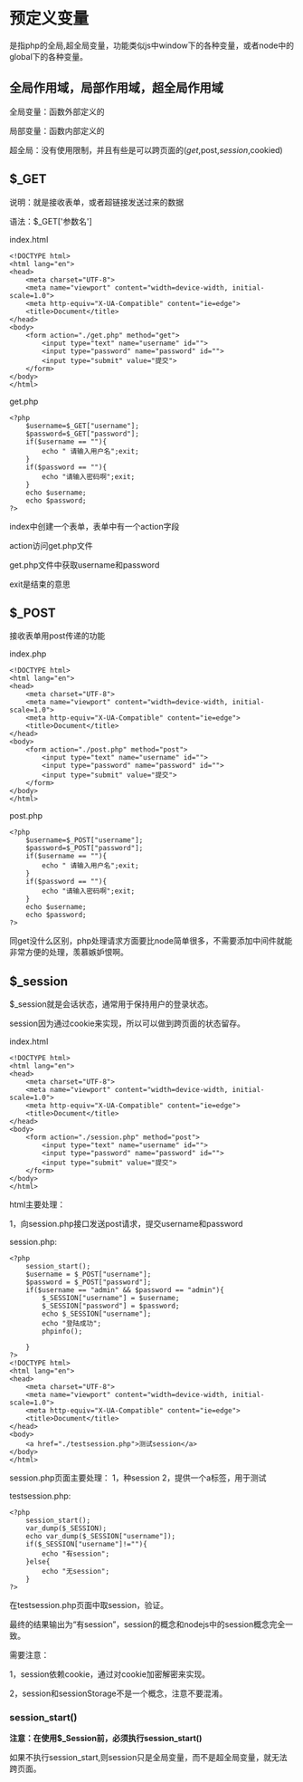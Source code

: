 # 预定义变量
是指php的全局,超全局变量，功能类似js中window下的各种变量，或者node中的global下的各种变量。

## 全局作用域，局部作用域，超全局作用域

全局变量：函数外部定义的

局部变量：函数内部定义的

超全局：没有使用限制，并且有些是可以跨页面的($get,$post,$session,$cookied)

## $_GET
说明：就是接收表单，或者超链接发送过来的数据

语法：$_GET['参数名']

index.html

    <!DOCTYPE html>
    <html lang="en">
    <head>
        <meta charset="UTF-8">
        <meta name="viewport" content="width=device-width, initial-scale=1.0">
        <meta http-equiv="X-UA-Compatible" content="ie=edge">
        <title>Document</title>
    </head>
    <body>
        <form action="./get.php" method="get">
            <input type="text" name="username" id="">
            <input type="password" name="password" id="">
            <input type="submit" value="提交">
        </form>
    </body>
    </html>


get.php

    <?php
        $username=$_GET["username"];
        $password=$_GET["password"];
        if($username == ""){
            echo " 请输入用户名";exit;
        }
        if($password == ""){
            echo "请输入密码啊";exit;
        }
        echo $username;
        echo $password;
    ?>
    
index中创建一个表单，表单中有一个action字段

action访问get.php文件

get.php文件中获取username和password


exit是结束的意思

## $_POST
接收表单用post传递的功能

index.php

    <!DOCTYPE html>
    <html lang="en">
    <head>
        <meta charset="UTF-8">
        <meta name="viewport" content="width=device-width, initial-scale=1.0">
        <meta http-equiv="X-UA-Compatible" content="ie=edge">
        <title>Document</title>
    </head>
    <body>
        <form action="./post.php" method="post">
            <input type="text" name="username" id="">
            <input type="password" name="password" id="">
            <input type="submit" value="提交">
        </form>
    </body>
    </html>

post.php

    <?php
        $username=$_POST["username"];
        $password=$_POST["password"];
        if($username == ""){
            echo " 请输入用户名";exit;
        }
        if($password == ""){
            echo "请输入密码啊";exit;
        }
        echo $username;
        echo $password;
    ?>
    
同get没什么区别，php处理请求方面要比node简单很多，不需要添加中间件就能非常方便的处理，羡慕嫉妒恨啊。
    
## $_session

$_session就是会话状态，通常用于保持用户的登录状态。

session因为通过cookie来实现，所以可以做到跨页面的状态留存。

index.html

    <!DOCTYPE html>
    <html lang="en">
    <head>
        <meta charset="UTF-8">
        <meta name="viewport" content="width=device-width, initial-scale=1.0">
        <meta http-equiv="X-UA-Compatible" content="ie=edge">
        <title>Document</title>
    </head>
    <body>
        <form action="./session.php" method="post">
            <input type="text" name="username" id="">
            <input type="password" name="password" id="">
            <input type="submit" value="提交">
        </form>
    </body>
    </html>
    
html主要处理：

1，向session.php接口发送post请求，提交username和password

session.php:

    <?php
        session_start();
        $username = $_POST["username"];
        $password = $_POST["password"];
        if($username == "admin" && $password == "admin"){
            $_SESSION["username"] = $username;
            $_SESSION["password"] = $password;
            echo $_SESSION["username"];
            echo "登陆成功";
            phpinfo();
            
        }
    ?>
    <!DOCTYPE html>
    <html lang="en">
    <head>
        <meta charset="UTF-8">
        <meta name="viewport" content="width=device-width, initial-scale=1.0">
        <meta http-equiv="X-UA-Compatible" content="ie=edge">
        <title>Document</title>
    </head>
    <body>
        <a href="./testsession.php">测试session</a>
    </body>
    </html>

session.php页面主要处理：
1，种session
2，提供一个a标签，用于测试

testsession.php:

    <?php
        session_start();
        var_dump($_SESSION);
        echo var_dump($_SESSION["username"]);
        if($_SESSION["username"]!=""){
            echo "有session";
        }else{
            echo "无session";
        }
    ?>

在testsession.php页面中取session，验证。

最终的结果输出为“有session”，session的概念和nodejs中的session概念完全一致。

需要注意：

1，session依赖cookie，通过对cookie加密解密来实现。

2，session和sessionStorage不是一个概念，注意不要混淆。

### session_start()

**注意：在使用$_Session前，必须执行session_start()**

如果不执行session_start,则session只是全局变量，而不是超全局变量，就无法跨页面。



    




